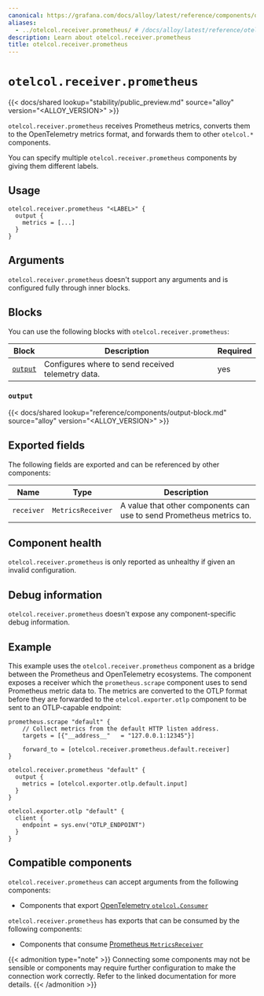```yaml
---
canonical: https://grafana.com/docs/alloy/latest/reference/components/otelcol/otelcol.receiver.prometheus/
aliases:
  - ../otelcol.receiver.prometheus/ # /docs/alloy/latest/reference/otelcol.receiver.prometheus/
description: Learn about otelcol.receiver.prometheus
title: otelcol.receiver.prometheus
---
```


# `otelcol.receiver.prometheus`

{{< docs/shared lookup="stability/public_preview.md" source="alloy" version="<ALLOY_VERSION>" >}}

`otelcol.receiver.prometheus` receives Prometheus metrics, converts them to the OpenTelemetry metrics format, and forwards them to other `otelcol.*` components.

You can specify multiple `otelcol.receiver.prometheus` components by giving them different labels.

## Usage

```alloy
otelcol.receiver.prometheus "<LABEL>" {
  output {
    metrics = [...]
  }
}
```

## Arguments

`otelcol.receiver.prometheus` doesn't support any arguments and is configured fully through inner blocks.

## Blocks

You can use the following blocks with `otelcol.receiver.prometheus`:

| Block              | Description                                       | Required |
| ------------------ | ------------------------------------------------- | -------- |
| [`output`][output] | Configures where to send received telemetry data. | yes      |

[output]: #output

### `output`

{{< docs/shared lookup="reference/components/output-block.md" source="alloy" version="<ALLOY_VERSION>" >}}

## Exported fields

The following fields are exported and can be referenced by other components:

| Name       | Type              | Description                                                          |
| ---------- | ----------------- | -------------------------------------------------------------------- |
| `receiver` | `MetricsReceiver` | A value that other components can use to send Prometheus metrics to. |

## Component health

`otelcol.receiver.prometheus` is only reported as unhealthy if given an invalid configuration.

## Debug information

`otelcol.receiver.prometheus` doesn't expose any component-specific debug information.

## Example

This example uses the `otelcol.receiver.prometheus` component as a bridge between the Prometheus and OpenTelemetry ecosystems.
The component exposes a receiver which the `prometheus.scrape` component uses to send Prometheus metric data to.
The metrics are converted to the OTLP format before they are forwarded to the `otelcol.exporter.otlp` component to be sent to an OTLP-capable endpoint:

```alloy
prometheus.scrape "default" {
    // Collect metrics from the default HTTP listen address.
    targets = [{"__address__"   = "127.0.0.1:12345"}]

    forward_to = [otelcol.receiver.prometheus.default.receiver]
}

otelcol.receiver.prometheus "default" {
  output {
    metrics = [otelcol.exporter.otlp.default.input]
  }
}

otelcol.exporter.otlp "default" {
  client {
    endpoint = sys.env("OTLP_ENDPOINT")
  }
}
```
<!-- START GENERATED COMPATIBLE COMPONENTS -->

## Compatible components

`otelcol.receiver.prometheus` can accept arguments from the following components:

- Components that export [OpenTelemetry `otelcol.Consumer`](../../../compatibility/#opentelemetry-otelcolconsumer-exporters)

`otelcol.receiver.prometheus` has exports that can be consumed by the following components:

- Components that consume [Prometheus `MetricsReceiver`](../../../compatibility/#prometheus-metricsreceiver-consumers)

{{< admonition type="note" >}}
Connecting some components may not be sensible or components may require further configuration to make the connection work correctly.
Refer to the linked documentation for more details.
{{< /admonition >}}

<!-- END GENERATED COMPATIBLE COMPONENTS -->

